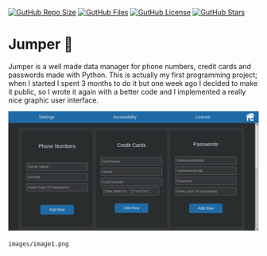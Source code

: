 [![GutHub Repo Size](https://img.shields.io/github/languages/code-size/alessandro-bottini/Jumper)](https://github.com/alessandro-bottini/Jumper)
[![GutHub Files](https://img.shields.io/github/directory-file-count/alessandro-bottini/Jumper)](https://github.com/alessandro-bottini/Jumper)
[![GutHub License](https://img.shields.io/github/license/alessandro-bottini/Jumper?color=green)](https://github.com/alessandro-bottini/Jumper)
[![GutHub Stars](https://img.shields.io/github/stars/alessandro-bottini/Jumper?style=social)](https://github.com/alessandro-bottini/Jumper)
# Jumper 🐇
Jumper is a well made data manager for phone numbers, credit cards and passwords made with Python.
This is actually my first programming project; when I started I spent 3 months to do it but one week ago I decided to make it public, so I wrote it again with a better code and I implemented a really nice graphic user interface.

<img src="images/image1.png" max-width="100%" />

`images/image1.png`
